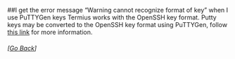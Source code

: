 ##I get the error message “Warning cannot recognize format of key” when I use PuTTYGen keys
Termius works with the OpenSSH key format. Putty keys may be converted to the OpenSSH key format using PuTTYGen, follow [this link](https://help.cloudforge.com/entries/23248702-Converting-PuTTY-private-keys-to-OpenSSH-format) for more information.

###### [[Go Back](README.md)]

